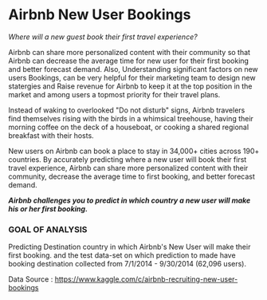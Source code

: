 # Airbnb New User Bookings
_Where will a new guest book their first travel experience?_


Airbnb can share more personalized content with their community so that Airbnb can decrease the average time for new user for their first booking and better forecast demand.
Also, Understanding significant factors on new users Bookings, can be very helpful for their marketing team to design new statergies and 
Raise revenue for Airbnb to keep it at the top position in the market and among users a topmost priority for their travel plans.

Instead of waking to overlooked "Do not disturb" signs, Airbnb travelers find themselves rising with the birds in a whimsical treehouse, 
having their morning coffee on the deck of a houseboat, or cooking a shared regional breakfast with their hosts.

New users on Airbnb can book a place to stay in 34,000+ cities across 190+ countries. 
By accurately predicting where a new user will book their first travel experience, Airbnb can share more personalized content with their community, 
decrease the average time to first booking, and better forecast demand.

***Airbnb challenges you to predict in which country a new user will make his or her first booking.***

### GOAL OF ANALYSIS 
Predicting Destination country in which Airbnb's New User will make their first booking.
and the test data-set on which prediction to made have booking destination collected from 7/1/2014 - 9/30/2014 (62,096 users).

Data Source : https://www.kaggle.com/c/airbnb-recruiting-new-user-bookings
